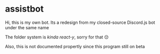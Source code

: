 # assistbot
Hi, this is my own bot. Its a redesign from my closed-source Discord.js bot under the same name

The folder system is *kinda react-y*, sorry for that 😔

Also, this is not documented propertly since this program still on beta